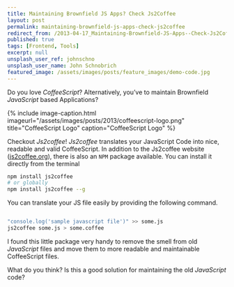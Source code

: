 ```yaml
---
title: Maintaining Brownfield JS Apps? Check Js2Coffee
layout: post
permalink: maintaining-brownfield-js-apps-check-js2coffee
redirect_from: /2013-04-17_Maintaining-Brownfield-JS-Apps--Check-Js2Coffee-1e800ca45cfc
published: true
tags: [Frontend, Tools]
excerpt: null
unsplash_user_ref: johnschno
unsplash_user_name: John Schnobrich
featured_image: /assets/images/posts/feature_images/demo-code.jpg
---
```


Do you love *CoffeeScript*? Alternatively, you’ve to maintain Brownfield *JavaScript* based Applications?

{% include image-caption.html imageurl="/assets/images/posts/2013/coffeescript-logo.png"
title="CoffeeScript Logo" caption="CoffeeScript Logo" %}

Checkout *Js2coffee*! *Js2coffee* translates your JavaScript Code into nice, readable and valid CoffeeScript. In addition to the Js2coffee website ([js2coffee.org](js2coffee.org "js2coffee.org")), there is also an `NPM` package available. You can install it directly from the terminal

```bash
npm install js2coffee
# or globally
npm install js2coffee --g

```

You can translate your JS file easily by providing the following command.

```bash

"console.log('sample javascript file')" >> some.js
js2coffee some.js > some.coffee

```

I found this little package very handy to remove the smell from old *JavaScript* files and move them to more readable and maintainable CoffeeScript files.

What do you think? Is this a good solution for maintaining the old *JavaScript* code?



